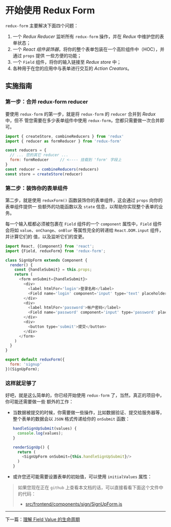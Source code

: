 # 开始使用 Redux Form

`redux-form` 主要解决下面四个问题：

1.  一个 *Redux Reducer* 监听所有 `redux-form` 操作，并在 *Redux* 中维护您的表单状态；
2.  一个 *React 组件装饰器*，将你的整个表单包装在一个高阶组件中（HOC），并通过 `props` 提供
    一些方便的功能；
3.  一个 `Field` 组件，将你的输入链接至 *Redux store* 中；
4.  各种用于在您的应用中与表单进行交互的 *Action Creators*。

## 实施指南

### 第一步：合并 redux-form reducer

要使用 `redux-form` 的第一步，就是将 `redux-form` 的 `reducer` 合并到 *Redux* 中，但不
管您需要在多少表单组件中使用 `redux-form`，您都只需要做一次合并即可。

```javascript
import { createStore, combineReducers } from 'redux'
import { reducer as formReducer } from 'redux-form'

const reducers = {
  // ... 您的其它 reducer ...
  form: formReducer     // <---- 挂载到 'form' 字段上
}
const reducer = combineReducers(reducers)
const store = createStore(reducer)
```

### 第二步：装饰你的表单组件

第二步，就是使用 `reduxForm()` 函数装饰你的表单组件，这会通过 `props` 向你的表单组件提供一
些额外的功能函数以及 `state` 信息，以帮助你实现整个表单的业务。

每一个输入框都必须被包裹在 `Field` 组件的一个 `component` 属性中，`Field` 组件会将如
`value`、`onChange`、`onBlur` 等属性完全的转递给 `React.DOM.input` 组件，并计算它们的
值，以及监听它们的变更。

```javascript
import React, {Component} from 'react';
import {Field, reduxForm} from 'redux-form';

class SignUpForm extends Component {
  render() {
    const {handleSubmit} = this.props;
    return (
      <form onSubmit={handleSubmit}>
        <div>
          <label htmlFor='login'>登录名称</label>
          <Field name='login' component='input' type='text' placeholder='请输入您的登录名称'/>
        </div>
        <div>
          <label htmlFor='password'>帐户密码</label>
          <Field name='password' component='input' type='password' placeholder='请输入您的帐户密码'/>
        </div>
        <div>
          <button type='submit'>提交</button>
        </div>
      </form>
    )
  }
}

export default reduxForm({
  form: 'signup'
})(SignUpForm);
```

### 这样就足够了

好吧，就是这么简单的，你已经开始使用 `redux-form` 了，当然，真正的项目中，你可能还需要做一些
额外的工作：

-   当数据被提交的时候，你需要做一些操作，比如数据验证、提交给服务器等，整个表单的数据会以 `JSON`
    格式传递给你的 `onSubmit` 函数：

    ```javascript
    handleSignUpSubmit(values) {
      console.log(values);
    }

    renderSignUp() {
      return (
        <SignUpForm onSubmit={this.handleSignUpSubmit}/>
      )
    }
    ```

-   或许您还可能需要设置表单的初始值，可以使用 `initialValues` 属性：

> 如果您现在正在 `github` 上查看本文档的话，可以直接看看下面这个文件中的代码：
>
> - [src/frontend/components/sign/SignUpForm.js](../../src/frontend/components/sign/SignUpForm.js)

----------

下一篇：[理解 Field Value 的生命周期](field-value-lifecycle.md)
